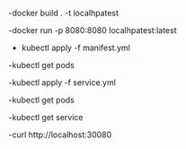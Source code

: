 -docker build . -t localhpatest

-docker run -p 8080:8080 localhpatest:latest

- kubectl apply -f manifest.yml

-kubectl get pods

-kubectl apply -f service.yml

-kubectl get pods

-kubectl get service

-curl http://localhost:30080 




